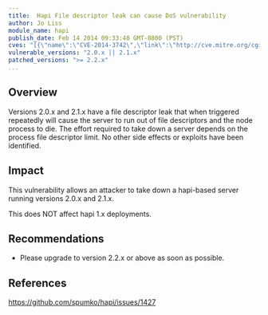```yaml
---
title:  Hapi File descriptor leak can cause DoS vulnerability
author: Jo Liss
module_name: hapi
publish_date: Feb 14 2014 09:33:48 GMT-0800 (PST) 
cves: "[{\"name\":\"CVE-2014-3742\",\"link\":\"http://cve.mitre.org/cgi-bin/cvename.cgi?name=CVE-2014-3742\"}]"
vulnerable_versions: "2.0.x || 2.1.x"
patched_versions: ">= 2.2.x"
...
```


## Overview

Versions 2.0.x and 2.1.x have a file descriptor leak that when triggered repeatedly will cause the server to run out of file descriptors and the node process to die. The effort required to take down a server depends on the process file descriptor limit. No other side effects or exploits have been identified. 

## Impact

This vulnerability allows an attacker to take down a hapi-based server running versions 2.0.x and 2.1.x.

This does NOT affect hapi 1.x deployments.

## Recommendations

- Please upgrade to version 2.2.x or above as soon as possible.

## References

https://github.com/spumko/hapi/issues/1427
